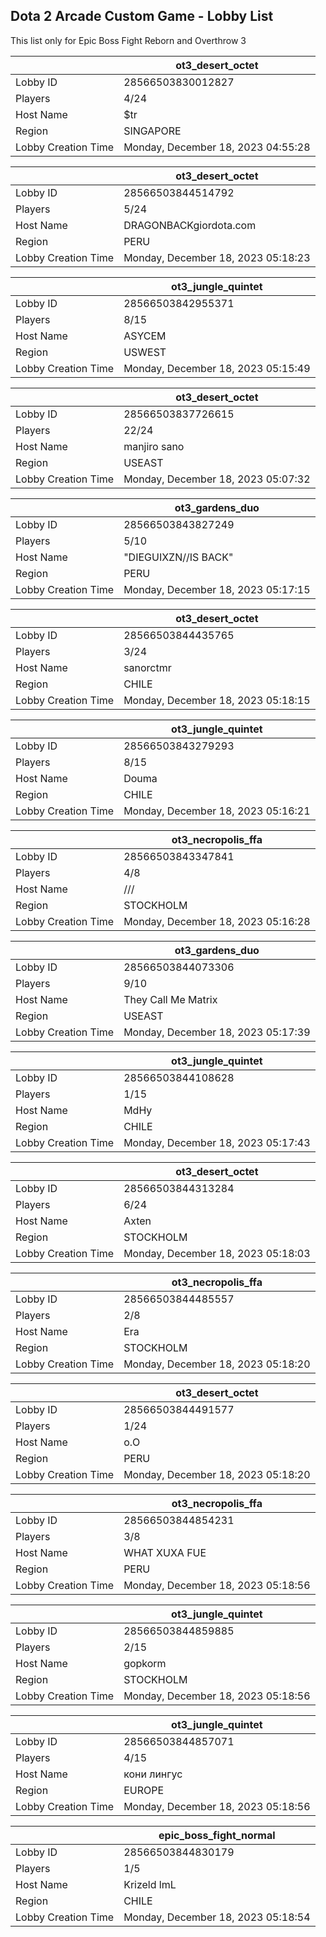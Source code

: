 ## Dota 2 Arcade Custom Game - Lobby List

This list only for Epic Boss Fight Reborn and Overthrow 3

|  | ot3_desert_octet |
| ------ | ------ |
| Lobby ID | 28566503830012827 |
| Players | 4/24 |
| Host Name | $tr |
| Region | SINGAPORE |
| Lobby Creation Time | Monday, December 18, 2023 04:55:28 |


|  | ot3_desert_octet |
| ------ | ------ |
| Lobby ID | 28566503844514792 |
| Players | 5/24 |
| Host Name | DRAGONBACKgiordota.com |
| Region | PERU |
| Lobby Creation Time | Monday, December 18, 2023 05:18:23 |


|  | ot3_jungle_quintet |
| ------ | ------ |
| Lobby ID | 28566503842955371 |
| Players | 8/15 |
| Host Name | ASYCEM |
| Region | USWEST |
| Lobby Creation Time | Monday, December 18, 2023 05:15:49 |


|  | ot3_desert_octet |
| ------ | ------ |
| Lobby ID | 28566503837726615 |
| Players | 22/24 |
| Host Name | manjiro sano |
| Region | USEAST |
| Lobby Creation Time | Monday, December 18, 2023 05:07:32 |


|  | ot3_gardens_duo |
| ------ | ------ |
| Lobby ID | 28566503843827249 |
| Players | 5/10 |
| Host Name | "DIEGUIXZN//IS BACK" |
| Region | PERU |
| Lobby Creation Time | Monday, December 18, 2023 05:17:15 |


|  | ot3_desert_octet |
| ------ | ------ |
| Lobby ID | 28566503844435765 |
| Players | 3/24 |
| Host Name | sanorctmr |
| Region | CHILE |
| Lobby Creation Time | Monday, December 18, 2023 05:18:15 |


|  | ot3_jungle_quintet |
| ------ | ------ |
| Lobby ID | 28566503843279293 |
| Players | 8/15 |
| Host Name | Douma |
| Region | CHILE |
| Lobby Creation Time | Monday, December 18, 2023 05:16:21 |


|  | ot3_necropolis_ffa |
| ------ | ------ |
| Lobby ID | 28566503843347841 |
| Players | 4/8 |
| Host Name | /// |
| Region | STOCKHOLM |
| Lobby Creation Time | Monday, December 18, 2023 05:16:28 |


|  | ot3_gardens_duo |
| ------ | ------ |
| Lobby ID | 28566503844073306 |
| Players | 9/10 |
| Host Name | They Call Me Matrix |
| Region | USEAST |
| Lobby Creation Time | Monday, December 18, 2023 05:17:39 |


|  | ot3_jungle_quintet |
| ------ | ------ |
| Lobby ID | 28566503844108628 |
| Players | 1/15 |
| Host Name | MdHy |
| Region | CHILE |
| Lobby Creation Time | Monday, December 18, 2023 05:17:43 |


|  | ot3_desert_octet |
| ------ | ------ |
| Lobby ID | 28566503844313284 |
| Players | 6/24 |
| Host Name | Axten |
| Region | STOCKHOLM |
| Lobby Creation Time | Monday, December 18, 2023 05:18:03 |


|  | ot3_necropolis_ffa |
| ------ | ------ |
| Lobby ID | 28566503844485557 |
| Players | 2/8 |
| Host Name | Era |
| Region | STOCKHOLM |
| Lobby Creation Time | Monday, December 18, 2023 05:18:20 |


|  | ot3_desert_octet |
| ------ | ------ |
| Lobby ID | 28566503844491577 |
| Players | 1/24 |
| Host Name | o.O |
| Region | PERU |
| Lobby Creation Time | Monday, December 18, 2023 05:18:20 |


|  | ot3_necropolis_ffa |
| ------ | ------ |
| Lobby ID | 28566503844854231 |
| Players | 3/8 |
| Host Name | WHAT XUXA FUE |
| Region | PERU |
| Lobby Creation Time | Monday, December 18, 2023 05:18:56 |


|  | ot3_jungle_quintet |
| ------ | ------ |
| Lobby ID | 28566503844859885 |
| Players | 2/15 |
| Host Name | gopkorm |
| Region | STOCKHOLM |
| Lobby Creation Time | Monday, December 18, 2023 05:18:56 |


|  | ot3_jungle_quintet |
| ------ | ------ |
| Lobby ID | 28566503844857071 |
| Players | 4/15 |
| Host Name | кони лингус |
| Region | EUROPE |
| Lobby Creation Time | Monday, December 18, 2023 05:18:56 |


|  | epic_boss_fight_normal |
| ------ | ------ |
| Lobby ID | 28566503844830179 |
| Players | 1/5 |
| Host Name | Krizeld lmL |
| Region | CHILE |
| Lobby Creation Time | Monday, December 18, 2023 05:18:54 |


